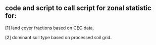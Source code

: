 ## code and script to call script for zonal statistic for:

[1] land cover fractions based on CEC data.

[2] dominant soil type based on processed soil grid.
